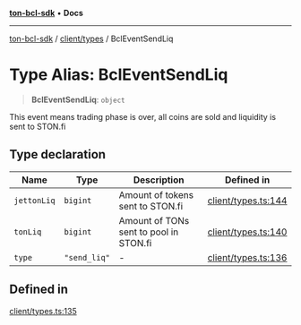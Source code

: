 [**ton-bcl-sdk**](../../../README.md) • **Docs**

***

[ton-bcl-sdk](../../../README.md) / [client/types](../README.md) / BclEventSendLiq

# Type Alias: BclEventSendLiq

> **BclEventSendLiq**: `object`

This event means trading phase is over,
all coins are sold and liquidity is sent to STON.fi

## Type declaration

| Name | Type | Description | Defined in |
| ------ | ------ | ------ | ------ |
| `jettonLiq` | `bigint` | Amount of tokens sent to STON.fi | [client/types.ts:144](https://github.com/ton-fun-tech/ton-bcl-sdk/blob/efd7a3c444985cb69bafe2086033980ed29e3462/src/client/types.ts#L144) |
| `tonLiq` | `bigint` | Amount of TONs sent to pool in STON.fi | [client/types.ts:140](https://github.com/ton-fun-tech/ton-bcl-sdk/blob/efd7a3c444985cb69bafe2086033980ed29e3462/src/client/types.ts#L140) |
| `type` | `"send_liq"` | - | [client/types.ts:136](https://github.com/ton-fun-tech/ton-bcl-sdk/blob/efd7a3c444985cb69bafe2086033980ed29e3462/src/client/types.ts#L136) |

## Defined in

[client/types.ts:135](https://github.com/ton-fun-tech/ton-bcl-sdk/blob/efd7a3c444985cb69bafe2086033980ed29e3462/src/client/types.ts#L135)
